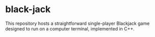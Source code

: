 # black-jack
This repository hosts a straightforward single-player Blackjack game designed to run on a computer terminal, implemented in C++.
